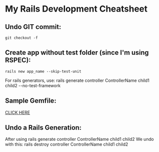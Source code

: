 My Rails Development Cheatsheet
===============================

## Undo GIT commit:  
	git checkout -f

## Create app without test folder (since I'm using RSPEC):  
	rails new app_name --skip-test-unit
For rails generators, use:
	rails generate controller ControllerName child1 child2 --no-test-framework

## Sample Gemfile:  
[CLICK HERE](bit.ly/rails_tutorial_gemfile)

## Undo a Rails Generation:  
After using
	rails generate controller ControllerName child1 child2
We undo with this:
	rails destroy controller ControllerName child1 child2
